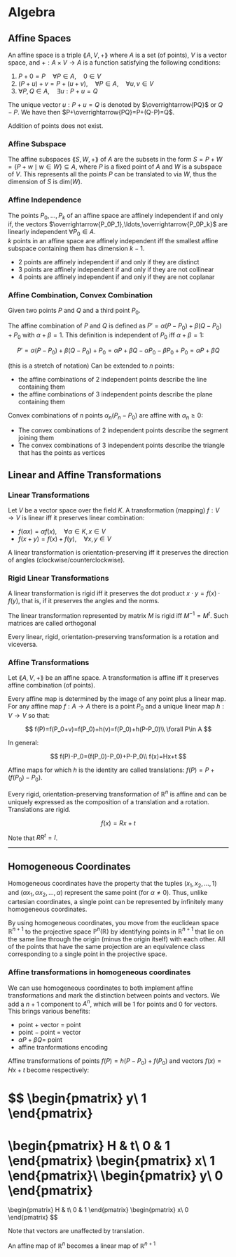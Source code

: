 # Algebra

## Affine Spaces

An affine space is a triple $\lang A,V,+\rang$ where $A$ is a set (of points), $V$ is a vector space, and $+:A\times V\rightarrow A$ is a function satisfying the following conditions:

1. $P+0=P\quad\forall P\in A$,$\quad0\in V$
2. $(P+u)+v=P+(u+v)$,$\quad\forall P\in A$,$\quad\forall u,v\in V$
3. $\forall P,Q\in A$,$\quad \exists u:P+u=Q$

The unique vector $u:P+u=Q$ is denoted by $\overrightarrow{PQ}$ or $Q-P$. We have then $P+\overrightarrow{PQ}=P+(Q-P)=Q$.

Addition of points does not exist.

### Affine Subspace

The affine subspaces $\lang S,W,+\rang$ of $A$ are the subsets in the form $S=P+W=\{P+w\mid w\in W\}\subseteq A$, where $P$ is a fixed point of $A$ and $W$ is a subspace of $V$. This represents all the points $P$ can be translated to via $W$, thus the dimension of $S$ is $\mathrm{dim}(W)$.

### Affine Independence

The points $P_0,\ldots,P_k$ of an affine space are affinely independent if and only if, the vectors $\overrightarrow{P_0P_1},\ldots,\overrightarrow{P_0P_k}$ are linearly independent $\forall P_0\in A$.\
$k$ points in an affine space are affinely independent iff the smallest affine subspace containing them has dimension $k-1$.

* 2 points are affinely independent if and only if they are distinct
* 3 points are affinely independent if and only if they are not collinear
* 4 points are affinely independent if and only if they are not coplanar

### Affine Combination, Convex Combination

Given two points $P$ and $Q$ and a third point $P_0$.

The affine combination of $P$ and $Q$ is defined as $P'=\alpha(P-P_0)+\beta(Q-P_0)+P_0$ with $\alpha+\beta=1$. This definition is independent of $P_0$ iff $\alpha+\beta=1$:

$$
P'=\alpha(P-P_0)+\beta(Q-P_0)+P_0=\alpha P+\beta Q-\alpha P_0-\beta P_0+P_0=\alpha P+\beta Q
$$

(this is a stretch of notation) Can be extended to $n$ points:

* the affine combinations of 2 independent points describe the line containing them
* the affine combinations of 3 independent points describe the plane containing them

Convex combinations of $n$ points $\alpha_n(P_n-P_0)$ are affine with $\alpha_n\geq0$:

* The convex combinations of 2 independent points describe the segment joining them
* The convex combinations of 3 independent points describe the triangle that has the points as vertices

## Linear and Affine Transformations

### Linear Transformations

Let $V$ be a vector space over the field $K$. A transformation (mapping) $f:V\rightarrow V$ is linear iff it preserves linear combination:

* $f(\alpha x)=\alpha f(x)$,$\quad\forall\alpha\in K, x\in V$
* $f(x+y)=f(x)+f(y)$,$\quad\forall x,y\in V$

A linear transformation is orientation-preserving iff it preserves the direction of angles (clockwise/counterclockwise).

### Rigid Linear Transformations

A linear transformation is rigid iff it preserves the dot product $x\cdot y=f(x)\cdot f(y)$, that is, if it preserves the angles and the norms.

The linear transformation represented by matrix $M$ is rigid iff $M^{-1}=M^t$. Such matrices are called orthogonal

Every linear, rigid, orientation-preserving transformation is a rotation and viceversa.

### Affine Transformations

Let $\lang A,V,+\rang$ be an affine space. A transformation is affine iff it preserves affine combination (of points).

Every affine map is determined by the image of any point plus a linear map. For any affine map $f:A\rightarrow A$ there is a point $P_0$ and a unique linear map $h:V\rightarrow V$ so that:

$$
f(P)=f(P_0+v)=f(P_0)+h(v)=f(P_0)+h(P-P_0)\\
\forall P\in A
$$

In general:

$$
f(P)-P_0=(f(P_0)-P_0)+P-P_0\\
f(x)=Hx+t
$$

Affine maps for which $h$ is the identity are called translations: $f(P)=P+(f(P_0)-P_0)$.

Every rigid, orientation-preserving transformation of $\mathbb{R}^n$ is affine and can be uniquely expressed as the composition of a translation and a rotation. Translations are rigid.

$$
f(x)=Rx+t
$$

Note that $RR^t=I$.

---

## Homogeneous Coordinates

Homogeneous coordinates have the property that the tuples $(x_1,x_2,…,1)$  and $(αx_1,αx_2,\ldots,α)$ represent the same point (for $α\neq0$). Thus, unlike cartesian coordinates, a single point can be represented by infinitely many homogeneous coordinates.

By using homogeneous coordinates, you move from the euclidean space $\mathbb{R}^{n+1}$ to the projective space $\mathbb{P}^n(\mathbb{R})$ by identifying points in $\mathbb{R}^{n+1}$ that lie on the same line through the origin (minus the origin itself) with each other. All of the points that have the same projection are an equivalence class corresponding to a single point in the projective space.

### Affine transformations in homogeneous coordinates

We can use homogeneous coordinates to both implement affine transformations and mark the distinction between points and vectors. We add a $n+1$ component to $A^n$, which will be 1 for points and 0 for vectors. This brings various benefits:

* point $+$ vector $=$ point
* point $-$ point $=$ vector
* $\alpha P+\beta Q=$ point
* affine tranformations encoding

Affine transformations of points $f(P)=h(P-P_0)+f(P_0)$ and vectors $f(x)=Hx+t$ become respectively:

$$
\begin{pmatrix}
y\\
1
\end{pmatrix}
=
\begin{pmatrix}
H & t\\
0 & 1
\end{pmatrix}
\begin{pmatrix}
x\\
1
\end{pmatrix}\\
\begin{pmatrix}
y\\
0
\end{pmatrix}
=
\begin{pmatrix}
H & t\\
0 & 1
\end{pmatrix}
\begin{pmatrix}
x\\
0
\end{pmatrix}
$$

Note that vectors are unaffected by translation.

An affine map of $\mathbb{R}^n$ becomes a linear map of $\mathbb{R}^{n+1}$
